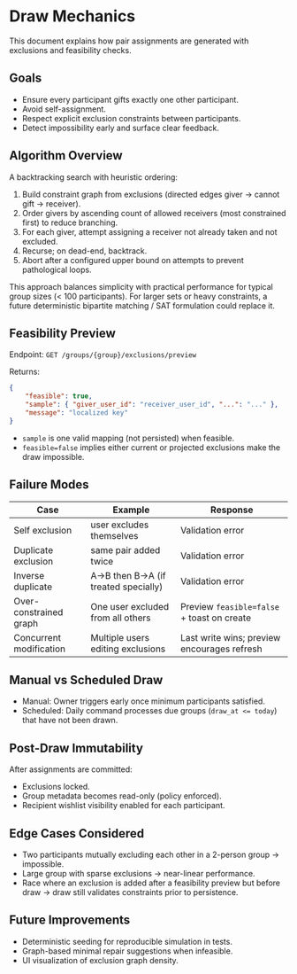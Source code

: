 # Draw Mechanics

This document explains how pair assignments are generated with exclusions and feasibility checks.

## Goals

- Ensure every participant gifts exactly one other participant.
- Avoid self-assignment.
- Respect explicit exclusion constraints between participants.
- Detect impossibility early and surface clear feedback.

## Algorithm Overview

A backtracking search with heuristic ordering:

1. Build constraint graph from exclusions (directed edges giver -> cannot gift -> receiver).
2. Order givers by ascending count of allowed receivers (most constrained first) to reduce branching.
3. For each giver, attempt assigning a receiver not already taken and not excluded.
4. Recurse; on dead-end, backtrack.
5. Abort after a configured upper bound on attempts to prevent pathological loops.

This approach balances simplicity with practical performance for typical group sizes (< 100 participants). For larger sets or heavy constraints, a future deterministic bipartite matching / SAT formulation could replace it.

## Feasibility Preview

Endpoint: `GET /groups/{group}/exclusions/preview`

Returns:

```json
{
    "feasible": true,
    "sample": { "giver_user_id": "receiver_user_id", "...": "..." },
    "message": "localized key"
}
```

- `sample` is one valid mapping (not persisted) when feasible.
- `feasible=false` implies either current or projected exclusions make the draw impossible.

## Failure Modes

| Case                    | Example                               | Response                                    |
| ----------------------- | ------------------------------------- | ------------------------------------------- |
| Self exclusion          | user excludes themselves              | Validation error                            |
| Duplicate exclusion     | same pair added twice                 | Validation error                            |
| Inverse duplicate       | A->B then B->A (if treated specially) | Validation error                            |
| Over-constrained graph  | One user excluded from all others     | Preview `feasible=false` + toast on create  |
| Concurrent modification | Multiple users editing exclusions     | Last write wins; preview encourages refresh |

## Manual vs Scheduled Draw

- Manual: Owner triggers early once minimum participants satisfied.
- Scheduled: Daily command processes due groups (`draw_at <= today`) that have not been drawn.

## Post-Draw Immutability

After assignments are committed:

- Exclusions locked.
- Group metadata becomes read-only (policy enforced).
- Recipient wishlist visibility enabled for each participant.

## Edge Cases Considered

- Two participants mutually excluding each other in a 2-person group → impossible.
- Large group with sparse exclusions → near-linear performance.
- Race where an exclusion is added after a feasibility preview but before draw → draw still validates constraints prior to persistence.

## Future Improvements

- Deterministic seeding for reproducible simulation in tests.
- Graph-based minimal repair suggestions when infeasible.
- UI visualization of exclusion graph density.
